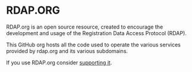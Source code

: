 # RDAP.ORG

RDAP.org is an open source resource, created to encourage the development and
usage of the Registration Data Access Protocol (RDAP).

This GitHub org hosts all the code used to operate the various services provided
by rdap.org and its various subdomains.

If you use RDAP.org consider [supporting it](https://ko-fi.com/rdaporg).
